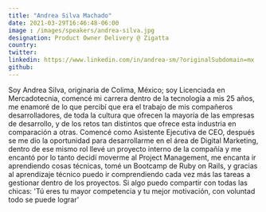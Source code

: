 ```yaml
---
title: "Andrea Silva Machado"
date: 2021-03-29T16:46:48-06:00
image : /images/speakers/andrea-silva.jpg
designation: Product Owner Delivery @ Zigatta
country: 
twitter: 
linkedin: https://www.linkedin.com/in/andrea-sm/?originalSubdomain=mx
github: 
---
```


Soy Andrea Silva, originaria de Colima, México; soy Licenciada en Mercadotecnia, comencé mi carrera dentro de la tecnología a mis 25 años, me enamoré de lo que percibí que era el trabajo de mis compañeros desarrolladores, de toda la cultura que ofrecen la mayoría de las empresas de desarrollo, y de los retos tan distintos que ofrece esta industria en comparación a otras.
Comencé como Asistente Ejecutiva de CEO, después se me dio la oportunidad para desarrollarme en el área de Digital Marketing, dentro de ese mismo rol llevé un proyecto interno de la compañía y me encantó por lo tanto decidí moverme al Project Management, me encanta ir aprendiendo cosas técnicas, tomé un Bootcamp de Ruby on Rails, y gracias al aprendizaje técnico puedo ir comprendiendo cada vez más las tareas a gestionar dentro de los proyectos.
Si algo puedo compartir con todas las chicas: 'Tú eres tu mayor competencia y tu mejor motivación, con voluntad todo se puede lograr'